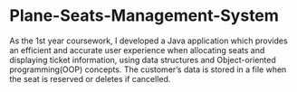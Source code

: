 # Plane-Seats-Management-System
As the 1st year coursework, I developed a Java application which provides an efficient and accurate user experience when allocating seats and displaying ticket information, using data structures and Object-oriented programming(OOP) concepts. The customer’s data is stored in a file when the seat is reserved or deletes if cancelled. 
